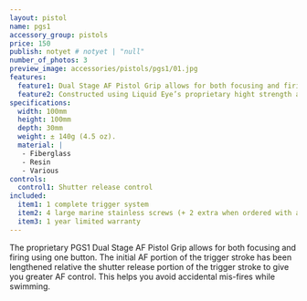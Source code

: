 ```yaml
---
layout: pistol
name: pgs1
accessory_group: pistols
price: 150
publish: notyet # notyet | "null"
number_of_photos: 3
preview_image: accessories/pistols/pgs1/01.jpg
features:
  feature1: Dual Stage AF Pistol Grip allows for both focusing and firing using one button.
  feature2: Constructed using Liquid Eye’s proprietary hight strength and ultra weight epoxy resin sandwiched core technology.
specifications:
  width: 100mm
  height: 100mm
  depth: 30mm
  weight: ± 140g (4.5 oz).
  material: |
   - Fiberglass
   - Resin
   - Various
controls:
  control1: Shutter release control
included:
  item1: 1 complete trigger system
  item2: 4 large marine stainless screws (+ 2 extra when ordered with a pro-model)
  item3: 1 year limited warranty
---
```

The proprietary PGS1 Dual Stage AF Pistol Grip allows for both focusing and firing using one button. The initial AF portion of the trigger stroke has been lengthened relative the shutter release portion of the trigger stroke to give you greater AF control. This helps you avoid accidental mis-fires while swimming.
